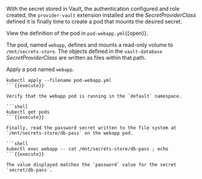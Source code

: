 With the secret stored in Vault, the authentication configured and role created,
the `provider-vault` extension installed and the *SecretProviderClass* defined
it is finally time to create a pod that mounts the desired secret.

View the definition of the pod in
`pod-webapp.yml`{{open}}.

The pod, named `webapp`, defines and mounts a read-only
volume to `/mnt/secrets-store`. The objects defined in the `vault-database`
*SecretProviderClass* are written as files within that path.

Apply a pod named `webapp`.

```shell
kubectl apply --filename pod-webapp.yml
```{{execute}}

Verify that the webapp pod is running in the `default` namespace.

```shell
kubectl get pods
```{{execute}}

Finally, read the password secret written to the file system at
`/mnt/secrets-store/db-pass` on the webapp pod.

```shell
kubectl exec webapp -- cat /mnt/secrets-store/db-pass ; echo
```{{execute}}

The value displayed matches the `password` value for the secret
`secret/db-pass`.